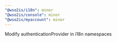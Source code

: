 ```yaml
---
"@wso2is/i18n": minor
"@wso2is/console": minor
"@wso2is/myaccount": minor
---
```


Modify authenticationProvider in i18n namespaces
